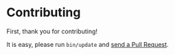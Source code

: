 # Contributing

First, thank you for contributing!

It is easy, please run `bin/update` and [send a Pull Request][send-a-pr].

[send-a-pr]: https://help.github.com/desktop/guides/contributing/sending-a-pull-request/
